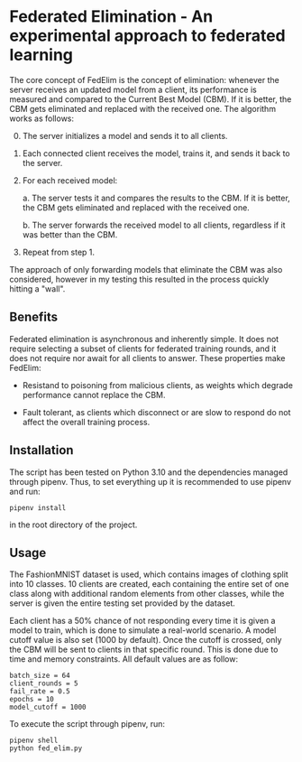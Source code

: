 # Federated Elimination - An experimental approach to federated learning
The core concept of FedElim is the concept of elimination: whenever the server receives an updated model from a client, its performance is measured and compared to the Current Best Model (CBM). If it is better, the CBM gets eliminated and replaced with the received one. The algorithm works as follows:

0. The server initializes a model and sends it to all clients.

1. Each connected client receives the model, trains it, and sends it back to the server.

2. For each received model:  

    a. The server tests it and compares the results to the CBM. If it is better, the CBM gets eliminated and replaced with the received one.  

    b. The server forwards the received model to all clients, regardless if it was better than the CBM.

3. Repeat from step 1.


The approach of only forwarding models that eliminate the CBM was also considered, however in my testing this resulted in the process quickly hitting a "wall". 


## Benefits
Federated elimination is asynchronous and inherently simple. It does not require selecting a subset of clients for federated training rounds, and it does not require nor await for all clients to answer. These properties make FedElim:

* Resistand to poisoning from malicious clients, as weights which degrade performance cannot replace the CBM.

* Fault tolerant, as clients which disconnect or are slow to respond do not affect the overall training process.

## Installation
The script has been tested on Python 3.10 and the dependencies managed through pipenv. Thus, to set everything up it is recommended to use pipenv and run:
```
pipenv install
``` 
in the root directory of the project.

## Usage
The FashionMNIST dataset is used, which contains images of clothing split into 10 classes. 10 clients are created, each containing the entire set of one class along with additional random elements from other classes, while the server is given the entire testing set provided by the dataset.  

Each client has a 50% chance of not responding every time it is given a model to train, which is done to simulate a real-world scenario. A model cutoff value is also set (1000 by default). Once the cutoff is crossed, only the CBM will be sent to clients in that specific round. This is done due to time and memory constraints. All default values are as follow:
```
batch_size = 64
client_rounds = 5
fail_rate = 0.5
epochs = 10
model_cutoff = 1000
```
To execute the script through pipenv, run:
```
pipenv shell
python fed_elim.py
```
